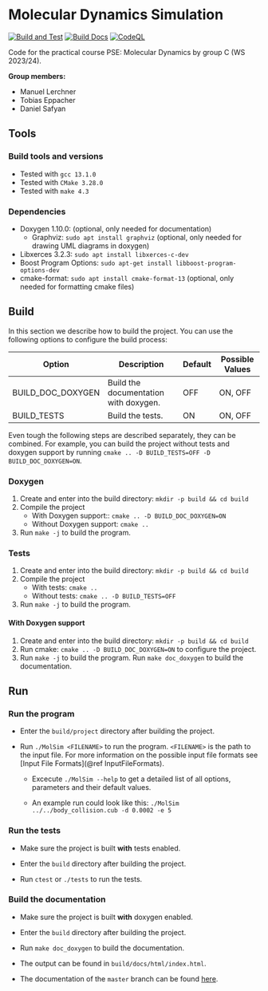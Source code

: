 # Molecular Dynamics Simulation

[![Build and Test](https://github.com/ManuelLerchner/MolSim-WS23-24/actions/workflows/build-project-test-project.yml/badge.svg)](https://github.com/ManuelLerchner/MolSim-WS23-24/actions/workflows/build-project-test-project.yml)
[![Build Docs](https://github.com/ManuelLerchner/MolSim-WS23-24/actions/workflows/build-docs.yml/badge.svg)](https://github.com/ManuelLerchner/MolSim-WS23-24/actions/workflows/build-docs.yml)
[![CodeQL](https://github.com/ManuelLerchner/MolSim-WS23-24/actions/workflows/codeql.yml/badge.svg)](https://github.com/ManuelLerchner/MolSim-WS23-24/actions/workflows/codeql.yml)

Code for the practical course PSE: Molecular Dynamics by group C (WS 2023/24).

**Group members:**

- Manuel Lerchner
- Tobias Eppacher
- Daniel Safyan

## Tools

### Build tools and versions

- Tested with `gcc 13.1.0`
- Tested with `CMake 3.28.0`
- Tested with `make 4.3`

### Dependencies

- Doxygen 1.10.0: (optional, only needed for documentation)
  - Graphviz: `sudo apt install graphviz` (optional, only needed for drawing UML diagrams in doxygen)
- Libxerces 3.2.3: `sudo apt install libxerces-c-dev`
- Boost Program Options: `sudo apt-get install libboost-program-options-dev`
- cmake-format: `sudo apt install cmake-format-13` (optional, only needed for formatting cmake files)

## Build

In this section we describe how to build the project. You can use the following options to configure the build process:

| Option | Description | Default | Possible Values |
| ------ | ----------- | ------- | --------------- |
| BUILD_DOC_DOXYGEN | Build the documentation with doxygen. | OFF | ON, OFF |
| BUILD_TESTS | Build the tests. | ON | ON, OFF |

Even tough the following steps are described separately, they can be combined. For example, you can build the project without tests and doxygen support by running `cmake .. -D BUILD_TESTS=OFF -D BUILD_DOC_DOXYGEN=ON`.

### Doxygen

1. Create and enter into the build directory: `mkdir -p build && cd build`
2. Compile the project
   - With Doxygen support:: `cmake .. -D BUILD_DOC_DOXYGEN=ON`
   - Without Doxygen support: `cmake ..`
3. Run `make -j` to build the program.

### Tests

1. Create and enter into the build directory: `mkdir -p build && cd build`
2. Compile the project
   - With tests: `cmake ..`
   - Without tests: `cmake .. -D BUILD_TESTS=OFF`
3. Run `make -j` to build the program.

#### With Doxygen support

1. Create and enter into the build directory: `mkdir -p build && cd build`
2. Run cmake: `cmake .. -D BUILD_DOC_DOXYGEN=ON` to configure the project.
3. Run `make -j` to build the program. Run `make doc_doxygen` to build the documentation.

## Run

### Run the program

- Enter the `build/project` directory after building the project.

- Run `./MolSim <FILENAME>` to run the program. `<FILENAME>` is the path to the input file. For more information on the possible input file formats see [Input File Formats](@ref InputFileFormats).

  - Excecute `./MolSim --help` to get a detailed list of all options, parameters and their default values.

  - An example run could look like this: `./MolSim ../../body_collision.cub -d 0.0002 -e 5`

### Run the tests

- Make sure the project is built **with** tests enabled.

- Enter the `build` directory after building the project.

- Run `ctest` or `./tests` to run the tests.

### Build the documentation

- Make sure the project is built **with** doxygen enabled.

- Enter the `build` directory after building the project.

- Run `make doc_doxygen` to build the documentation.

- The output can be found in `build/docs/html/index.html`.

- The documentation of the `master` branch can be found [here](https://manuellerchner.github.io/MolSim-WS23-24/).
